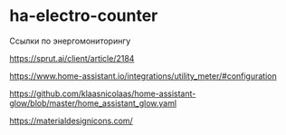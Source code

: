 # ha-electro-counter

Ссылки по энергомониторингу

https://sprut.ai/client/article/2184

https://www.home-assistant.io/integrations/utility_meter/#configuration

https://github.com/klaasnicolaas/home-assistant-glow/blob/master/home_assistant_glow.yaml

https://materialdesignicons.com/

